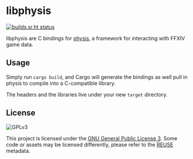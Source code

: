 # libphysis

[![builds.sr.ht status](https://builds.sr.ht/~redstrate/libphysis.svg)](https://builds.sr.ht/~redstrate/libphysis?)

libphysis are C bindings for [physis](https://git.sr.ht/~redstrate/physis), a framework for interacting with FFXIV game data.

## Usage

Simply run `cargo build`, and Cargo will generate the bindings as well pull in physis to compile into a C-compatible library.

The headers and the libraries live under your new `target` directory.

## License

![GPLv3](https://www.gnu.org/graphics/gplv3-127x51.png)

This project is licensed under the [GNU General Public License 3](LICENSE). Some code or assets may be licensed
differently, please refer to the [REUSE](https://reuse.software/spec/) metadata.